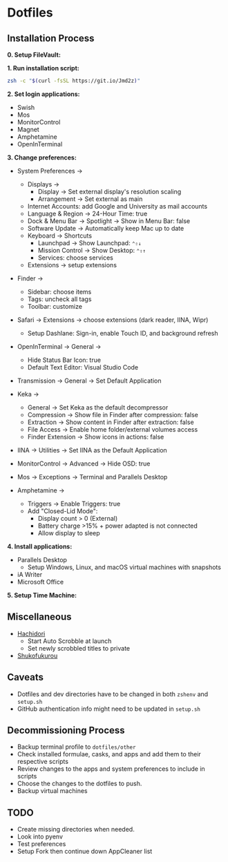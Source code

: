 # Dotfiles

## Installation Process

**0. Setup FileVault:**

**1. Run installation script:**

```sh
zsh -c "$(curl -fsSL https://git.io/Jmd2z)"
```

**2. Set login applications:**

- Swish
- Mos
- MonitorControl
- Magnet
- Amphetamine
- OpenInTerminal

**3. Change preferences:**

- System Preferences ->
  - Displays ->
    - Display -> Set external display's resolution scaling
    - Arrangement -> Set external as main
  - Internet Accounts: add Google and University as mail accounts
  - Language & Region -> 24-Hour Time: true
  - Dock & Menu Bar -> Spotlight -> Show in Menu Bar: false
  - Software Update -> Automatically keep Mac up to date
  - Keyboard -> Shortcuts
    - Launchpad -> Show Launchpad: `⌃⇧↓`
    - Mission Control -> Show Desktop: `⌃⇧↑`
    - Services: choose services
  - Extensions -> setup extensions
- Finder ->
  - Sidebar: choose items
  - Tags: uncheck all tags
  - Toolbar: customize
- Safari -> Extensions -> choose extensions (dark reader, IINA, Wipr)
  - Setup Dashlane: Sign-in, enable Touch ID, and background refresh
- OpenInTerminal -> General ->
  - Hide Status Bar Icon: true
  - Default Text Editor: Visual Studio Code

- Transmission -> General -> Set Default Application
- Keka ->
  - General -> Set Keka as the default decompressor
  - Compression -> Show file in Finder after compression: false
  - Extraction -> Show content in Finder after extraction: false
  - File Access -> Enable home folder/external volumes access
  - Finder Extension -> Show icons in actions: false
- IINA -> Utilities -> Set IINA as the Default Application
- MonitorControl -> Advanced -> Hide OSD: true
- Mos -> Exceptions -> Terminal and Parallels Desktop
- Amphetamine ->
  - Triggers -> Enable Triggers: true
  - Add "Closed-Lid Mode":
    - Display count > 0 (External)
    - Battery charge >15% + power adapted is not connected
    - Allow display to sleep

**4. Install applications:**

- Parallels Desktop
  - Setup Windows, Linux, and macOS virtual machines with snapshots
- iA Writer
- Microsoft Office

**5. Setup Time Machine:**

## Miscellaneous

- [Hachidori](https://malupdaterosx.moe/hachidori/)
  - Start Auto Scrobble at launch
  - Set newly scrobbled titles to private
- [Shukofukurou](https://malupdaterosx.moe/shukofukurou-for-macos/)

## Caveats

- Dotfiles and dev directories have to be changed in both `zshenv` and `setup.sh`
- GitHub authentication info might need to be updated in `setup.sh`

## Decommissioning Process

- Backup terminal profile to `dotfiles/other`
- Check installed formulae, casks, and apps and add them to their respective scripts
- Review changes to the apps and system preferences to include in scripts
- Choose the changes to the dotfiles to push.
- Backup virtual machines

## TODO

- Create missing directories when needed.
- Look into pyenv
- Test preferences
- Setup Fork then continue down AppCleaner list
